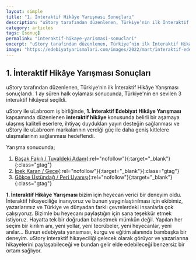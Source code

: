 ```yaml
---
layout: simple
title: "1. İnteraktif Hikâye Yarışması Sonuçları"
description: "uStory tarafından düzenlenen, Türkiye’nin ilk İnteraktif Hikâye Yarışması sonuçlandı. 1 ay süren halk oylaması sonucunda, Türkiye'nin en sevilen 3 interaktif hikâyesi seçildi."
category: articles
tags: [sonuç]
permalink: "interaktif-hikaye-yarismasi-sonuclari"
excerpt: "uStory tarafından düzenlenen, Türkiye’nin ilk İnteraktif Hikâye Yarışması sonuçlandı. 1 ay süren halk oylaması sonucunda, Türkiye'nin en sevilen 3 interaktif hikâyesi seçildi."
image: "https://edebiyatyarismalari.com/images/2022/mart/interaktif-edebiyat-hikaye-yarismasi-sonuclari.jpg"
---
```


## 1. İnteraktif Hikâye Yarışması Sonuçları
uStory tarafından düzenlenen, Türkiye’nin ilk İnteraktif Hikâye Yarışması sonuçlandı. 1 ay süren halk oylaması sonucunda, Türkiye'nin en sevilen 3 interaktif hikâyesi seçildi.  

uStory ile uLabroom iş birliğinde, **1. İnteraktif Edebiyat Hikâye Yarışması** kapsamında düzenlenen **interaktif hikâye** konusunda belirli bir aşamaya ulaşmış kaliteli eserlere, ihtiyaç duydukları yayın desteğin sağlanması ve uStory ile uLabroom markalarının verdiği güç ile daha geniş kitlelere ulaşmalarının sağlanması hedeflendi.  

Yarışma sonucunda;  
1. [Başak Fakılı / Tuvaldeki Adam](https://www.ustory.app/s/tuvaldeki-adam-28){:rel="nofollow"}{:target="_blank"}{:class="gtag"}
2. [İpek Karan / Gece](https://www.ustory.app/s/gece-15){:rel="nofollow"}{:target="_blank"}{:class="gtag"}
3. [Gökçe Üstündağ / Peri Uyanışı](https://www.ustory.app/s/peri-uyanisi-20){:rel="nofollow"}{:target="_blank"}{:class="gtag"}

**1. İnteraktif Hikâye Yarışması** bizim için heyecan verici bir deneyim oldu. İnteraktif hikayeciliğe inanıyoruz ve bunun yaygınlaştırılması için ekibimiz, yazarlarımız ve Türkiye ve dünyadan farklı çevrelerdeki insanlarla çok çalışıyoruz. Bizimle bu heyecanı paylaştığın için sana teşekkür etmek istiyoruz. Hayatta tek bir doğrudan bahsetmek mümkün değil. Yapılan her seçim bir kırılım anı, yeni yollar, yeni tecrübeler, yeni heyecanlar, yeni anılar… Bunun edebiyata yansıması, kurgu ve eğitim alanında bambaşka bir deneyim. uStory interaktif hikayeciliği gelecek olarak görüyor ve yazarlarına hikayelerini paylaşabileceği ve bundan gelir elde edebileceği benzersiz bir ortam sağlıyor.
